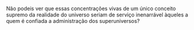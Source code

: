 ﻿Não podeis ver que essas concentrações vivas de um único conceito supremo da realidade do universo seriam de serviço inenarrável àqueles a quem é confiada a administração dos superuniversos?
